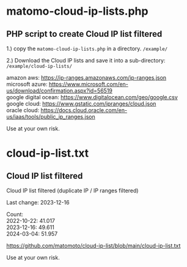 # matomo-cloud-ip-lists.php
## PHP script to create Cloud IP list filtered

1.) copy the `matomo-cloud-ip-lists.php` in a directory.
`/example/`

2.) Download the Cloud IP lists and save it into a sub-directory:
`/example/cloud-ip-lists/`

amazon aws: https://ip-ranges.amazonaws.com/ip-ranges.json    
microsoft azure: https://www.microsoft.com/en-us/download/confirmation.aspx?id=56519    
google digital ocean: https://www.digitalocean.com/geo/google.csv    
google cloud: https://www.gstatic.com/ipranges/cloud.json    
oracle cloud: https://docs.cloud.oracle.com/en-us/iaas/tools/public_ip_ranges.json    

Use at your own risk.

# cloud-ip-list.txt
## Cloud IP list filtered
Cloud IP list filtered (duplicate IP / IP ranges filtered)

Last change: 2023-12-16

Count:    
2022-10-22: 41.017    
2023-12-16: 49.611    
2024-03-04: 51.957    

https://github.com/matomoto/cloud-ip-list/blob/main/cloud-ip-list.txt

Use at your own risk.
